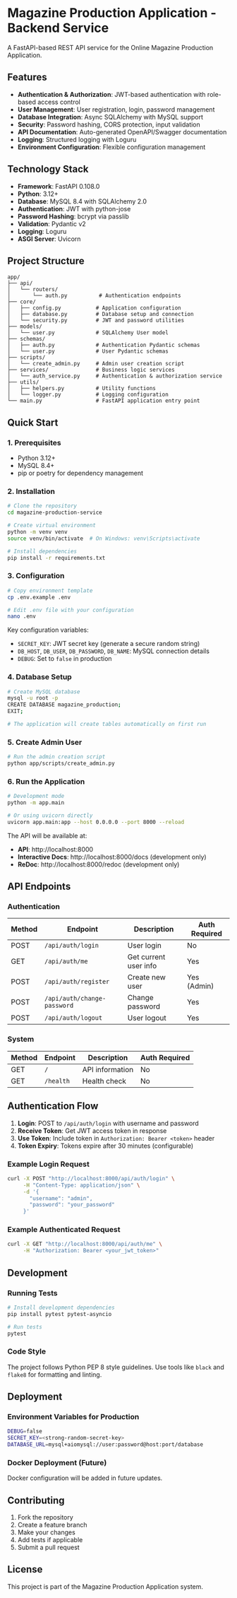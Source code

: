 # Magazine Production Application - Backend Service

A FastAPI-based REST API service for the Online Magazine Production Application.

## Features

- **Authentication & Authorization**: JWT-based authentication with role-based access control
- **User Management**: User registration, login, password management
- **Database Integration**: Async SQLAlchemy with MySQL support
- **Security**: Password hashing, CORS protection, input validation
- **API Documentation**: Auto-generated OpenAPI/Swagger documentation
- **Logging**: Structured logging with Loguru
- **Environment Configuration**: Flexible configuration management

## Technology Stack

- **Framework**: FastAPI 0.108.0
- **Python**: 3.12+
- **Database**: MySQL 8.4 with SQLAlchemy 2.0
- **Authentication**: JWT with python-jose
- **Password Hashing**: bcrypt via passlib
- **Validation**: Pydantic v2
- **Logging**: Loguru
- **ASGI Server**: Uvicorn

## Project Structure

```
app/
├── api/
│   └── routers/
│       └── auth.py          # Authentication endpoints
├── core/
│   ├── config.py           # Application configuration
│   ├── database.py         # Database setup and connection
│   └── security.py         # JWT and password utilities
├── models/
│   └── user.py             # SQLAlchemy User model
├── schemas/
│   ├── auth.py             # Authentication Pydantic schemas
│   └── user.py             # User Pydantic schemas
├── scripts/
│   └── create_admin.py     # Admin user creation script
├── services/               # Business logic services
│   └── auth_service.py     # Authentication & authorization service
├── utils/
│   ├── helpers.py          # Utility functions
│   └── logger.py           # Logging configuration
└── main.py                 # FastAPI application entry point
```

## Quick Start

### 1. Prerequisites

- Python 3.12+
- MySQL 8.4+
- pip or poetry for dependency management

### 2. Installation

```bash
# Clone the repository
cd magazine-production-service

# Create virtual environment
python -m venv venv
source venv/bin/activate  # On Windows: venv\Scripts\activate

# Install dependencies
pip install -r requirements.txt
```

### 3. Configuration

```bash
# Copy environment template
cp .env.example .env

# Edit .env file with your configuration
nano .env
```

Key configuration variables:
- `SECRET_KEY`: JWT secret key (generate a secure random string)
- `DB_HOST`, `DB_USER`, `DB_PASSWORD`, `DB_NAME`: MySQL connection details
- `DEBUG`: Set to `false` in production

### 4. Database Setup

```bash
# Create MySQL database
mysql -u root -p
CREATE DATABASE magazine_production;
EXIT;

# The application will create tables automatically on first run
```

### 5. Create Admin User

```bash
# Run the admin creation script
python app/scripts/create_admin.py
```

### 6. Run the Application

```bash
# Development mode
python -m app.main

# Or using uvicorn directly
uvicorn app.main:app --host 0.0.0.0 --port 8000 --reload
```

The API will be available at:
- **API**: http://localhost:8000
- **Interactive Docs**: http://localhost:8000/docs (development only)
- **ReDoc**: http://localhost:8000/redoc (development only)

## API Endpoints

### Authentication

| Method | Endpoint | Description | Auth Required |
|--------|----------|-------------|---------------|
| POST | `/api/auth/login` | User login | No |
| GET | `/api/auth/me` | Get current user info | Yes |
| POST | `/api/auth/register` | Create new user | Yes (Admin) |
| POST | `/api/auth/change-password` | Change password | Yes |
| POST | `/api/auth/logout` | User logout | Yes |

### System

| Method | Endpoint | Description | Auth Required |
|--------|----------|-------------|---------------|
| GET | `/` | API information | No |
| GET | `/health` | Health check | No |

## Authentication Flow

1. **Login**: POST to `/api/auth/login` with username and password
2. **Receive Token**: Get JWT access token in response
3. **Use Token**: Include token in `Authorization: Bearer <token>` header
4. **Token Expiry**: Tokens expire after 30 minutes (configurable)

### Example Login Request

```bash
curl -X POST "http://localhost:8000/api/auth/login" \
     -H "Content-Type: application/json" \
     -d '{
       "username": "admin",
       "password": "your_password"
     }'
```

### Example Authenticated Request

```bash
curl -X GET "http://localhost:8000/api/auth/me" \
     -H "Authorization: Bearer <your_jwt_token>"
```

## Development

### Running Tests

```bash
# Install development dependencies
pip install pytest pytest-asyncio

# Run tests
pytest
```

### Code Style

The project follows Python PEP 8 style guidelines. Use tools like `black` and `flake8` for formatting and linting.

## Deployment

### Environment Variables for Production

```bash
DEBUG=false
SECRET_KEY=<strong-random-secret-key>
DATABASE_URL=mysql+aiomysql://user:password@host:port/database
```

### Docker Deployment (Future)

Docker configuration will be added in future updates.

## Contributing

1. Fork the repository
2. Create a feature branch
3. Make your changes
4. Add tests if applicable
5. Submit a pull request

## License

This project is part of the Magazine Production Application system. 